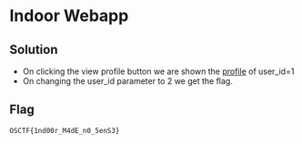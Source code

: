 # Indoor Webapp

## Solution

- On clicking the view profile button we are shown the [profile](http://34.16.207.52:2546/profile?user_id=1) of user_id=1
- On changing the user_id parameter to 2 we get the flag.

## Flag

```
OSCTF{1nd00r_M4dE_n0_5enS3}
```
